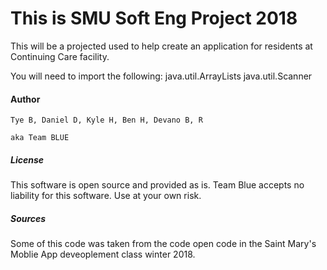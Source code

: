 # This is SMU Soft Eng Project 2018

This will be a projected used to help create an application for residents at Continuing Care facility.



You will need to import the following: java.util.ArrayLists java.util.Scanner

#### Author

    Tye B, Daniel D, Kyle H, Ben H, Devano B, R

    aka Team BLUE
##### License
This software is open source and provided as is. Team Blue accepts no liability for this software. Use at your own risk.

##### Sources
Some of this code was taken from the code open code in the Saint Mary's Moblie App deveoplement class winter 2018.
